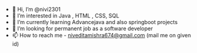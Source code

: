 - 👋 Hi, I’m @nivi2301
- 👀 I’m interested in Java , HTML , CSS, SQL
- 🌱 I’m currently learning Advancejava and also springboot projects
- 💞️ I’m looking for permanent job as a software developer
- 📫 How to reach me -  niveditamishra674@gmail.com  (mail me on given id)

<!---
nivi2301/nivi2301 is a ✨ special ✨ repository because its `README.md` (this file) appears on your GitHub profile.
You can click the Preview link to take a look at your changes.
--->
